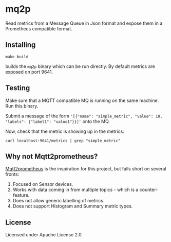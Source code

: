 # mq2p

Read metrics from a Message Queue in Json format and expose them in a Prometheus compatible format.

## Installing

```
make build
```
builds the `mq2p` binary which can be run directly. By default metrics are exposed on port 9641.

## Testing

Make sure that a MQTT compatible MQ is running on the same machine. Run this binary.

Submit a message of the form `'[{"name": "simple_metric", "value": 10, "labels": {"label1": "value1"}}]'` onto the MQ.

Now, check that the metric is showing up in the metrics:
```
curl localhost:9641/metrics | grep "simple_metric"
```

## Why not Mqtt2prometheus?

[Mqtt2prometheus](https://github.com/hikhvar/mqtt2prometheus) is the inspiration for this project, but falls short on several fronts:

1. Focused on Sensor devices.
2. Works with data coming in from multiple topics - which is a counter-feature.
3. Does not allow generic labelling of metrics.
4. Does not support Histogram and Summary metric types.


## License

Licensed under Apache License 2.0.
